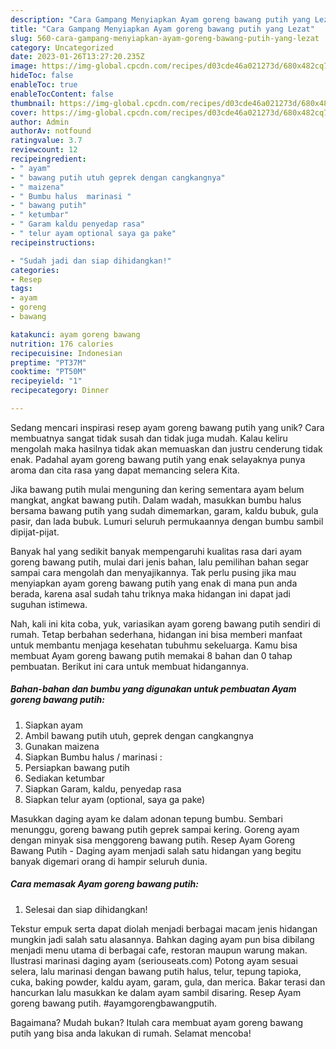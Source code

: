 ```yaml
---
description: "Cara Gampang Menyiapkan Ayam goreng bawang putih yang Lezat"
title: "Cara Gampang Menyiapkan Ayam goreng bawang putih yang Lezat"
slug: 560-cara-gampang-menyiapkan-ayam-goreng-bawang-putih-yang-lezat
category: Uncategorized
date: 2023-01-26T13:27:20.235Z
image: https://img-global.cpcdn.com/recipes/d03cde46a021273d/680x482cq70/ayam-goreng-bawang-putih-foto-resep-utama.jpg
hideToc: false
enableToc: true
enableTocContent: false
thumbnail: https://img-global.cpcdn.com/recipes/d03cde46a021273d/680x482cq70/ayam-goreng-bawang-putih-foto-resep-utama.jpg
cover: https://img-global.cpcdn.com/recipes/d03cde46a021273d/680x482cq70/ayam-goreng-bawang-putih-foto-resep-utama.jpg
author: Admin
authorAv: notfound
ratingvalue: 3.7
reviewcount: 12
recipeingredient:
- " ayam"
- " bawang putih utuh geprek dengan cangkangnya"
- " maizena"
- " Bumbu halus  marinasi "
- " bawang putih"
- " ketumbar"
- " Garam kaldu penyedap rasa"
- " telur ayam optional saya ga pake"
recipeinstructions:

- "Sudah jadi dan siap dihidangkan!"
categories:
- Resep
tags:
- ayam
- goreng
- bawang

katakunci: ayam goreng bawang 
nutrition: 176 calories
recipecuisine: Indonesian
preptime: "PT37M"
cooktime: "PT50M"
recipeyield: "1"
recipecategory: Dinner

---
```





Sedang mencari inspirasi resep ayam goreng bawang putih yang unik? Cara membuatnya sangat tidak susah dan tidak juga mudah. Kalau keliru mengolah maka hasilnya tidak akan memuaskan dan justru cenderung tidak enak. Padahal ayam goreng bawang putih yang enak selayaknya punya aroma dan cita rasa yang dapat memancing selera Kita.





Jika bawang putih mulai menguning dan kering sementara ayam belum mangkat, angkat bawang putih. Dalam wadah, masukkan bumbu halus bersama bawang putih yang sudah dimemarkan, garam, kaldu bubuk, gula pasir, dan lada bubuk. Lumuri seluruh permukaannya dengan bumbu sambil dipijat-pijat.

Banyak hal yang sedikit banyak mempengaruhi kualitas rasa dari ayam goreng bawang putih, mulai dari jenis bahan, lalu pemilihan bahan segar sampai cara mengolah dan menyajikannya. Tak perlu pusing jika mau menyiapkan ayam goreng bawang putih yang enak di mana pun anda berada, karena asal sudah tahu triknya maka hidangan ini dapat jadi suguhan istimewa.






Nah, kali ini kita coba, yuk, variasikan ayam goreng bawang putih sendiri di rumah. Tetap berbahan sederhana, hidangan ini bisa memberi manfaat untuk membantu menjaga kesehatan tubuhmu sekeluarga. Kamu bisa membuat Ayam goreng bawang putih memakai 8 bahan dan 0 tahap pembuatan. Berikut ini cara untuk membuat hidangannya.

<!--inarticleads1-->

##### Bahan-bahan dan bumbu yang digunakan untuk pembuatan Ayam goreng bawang putih:

1. Siapkan  ayam
1. Ambil  bawang putih utuh, geprek dengan cangkangnya
1. Gunakan  maizena
1. Siapkan  Bumbu halus / marinasi :
1. Persiapkan  bawang putih
1. Sediakan  ketumbar
1. Siapkan  Garam, kaldu, penyedap rasa
1. Siapkan  telur ayam (optional, saya ga pake)


Masukkan daging ayam ke dalam adonan tepung bumbu. Sembari menunggu, goreng bawang putih geprek sampai kering. Goreng ayam dengan minyak sisa menggoreng bawang putih. Resep Ayam Goreng Bawang Putih - Daging ayam menjadi salah satu hidangan yang begitu banyak digemari orang di hampir seluruh dunia. 

<!--inarticleads2-->

##### Cara memasak Ayam goreng bawang putih:


1. Selesai dan siap dihidangkan!

Tekstur empuk serta dapat diolah menjadi berbagai macam jenis hidangan mungkin jadi salah satu alasannya. Bahkan daging ayam pun bisa dibilang menjadi menu utama di berbagai cafe, restoran maupun warung makan. Ilustrasi marinasi daging ayam (seriouseats.com) Potong ayam sesuai selera, lalu marinasi dengan bawang putih halus, telur, tepung tapioka, cuka, baking powder, kaldu ayam, garam, gula, dan merica. Bakar terasi dan hancurkan lalu masukkan ke dalam ayam sambil disaring. Resep Ayam goreng bawang putih. #ayamgorengbawangputih. 

Bagaimana? Mudah bukan? Itulah cara membuat ayam goreng bawang putih yang bisa anda lakukan di rumah. Selamat mencoba!
